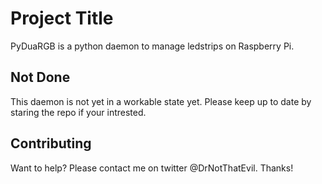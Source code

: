 # Project Title

PyDuaRGB is a python daemon to manage ledstrips on Raspberry Pi.

## Not Done

This daemon is not yet in a workable state yet.
Please keep up to date by staring the repo if your intrested.

## Contributing

Want to help? Please contact me on twitter @DrNotThatEvil.
Thanks!


